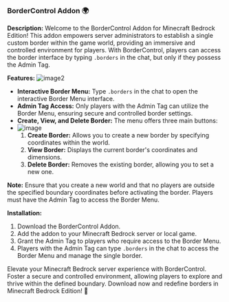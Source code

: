 ### BorderControl Addon 🌍

**Description:**
Welcome to the BorderControl Addon for Minecraft Bedrock Edition! This addon empowers server administrators to establish a single custom border within the game world, providing an immersive and controlled environment for players. With BorderControl, players can access the border interface by typing `.borders` in the chat, but only if they possess the Admin Tag.

**Features:**
![image2](https://github.com/THEBOSS9345/Realm-Scripts/assets/125090249/d2247ec5-3686-45d0-a3db-2596012d4467)
- **Interactive Border Menu:** Type `.borders` in the chat to open the interactive Border Menu interface.
- **Admin Tag Access:** Only players with the Admin Tag can utilize the Border Menu, ensuring secure and controlled border settings.
- **Create, View, and Delete Border:** The menu offers three main buttons:
- ![image](https://github.com/THEBOSS9345/Realm-Scripts/assets/125090249/3d033d1b-ab16-4aaf-980d-247bfda4f93e)
  1. **Create Border:** Allows you to create a new border by specifying coordinates within the world.
  2. **View Border:** Displays the current border's coordinates and dimensions.
  3. **Delete Border:** Removes the existing border, allowing you to set a new one.
  
**Note:**
Ensure that you create a new world and that no players are outside the specified boundary coordinates before activating the border. Players must have the Admin Tag to access the Border Menu.

**Installation:**
1. Download the BorderControl Addon.
2. Add the addon to your Minecraft Bedrock server or local game.
3. Grant the Admin Tag to players who require access to the Border Menu.
4. Players with the Admin Tag can type `.borders` in the chat to access the Border Menu and manage the single border.

Elevate your Minecraft Bedrock server experience with BorderControl. Foster a secure and controlled environment, allowing players to explore and thrive within the defined boundary. Download now and redefine borders in Minecraft Bedrock Edition! 🌟

